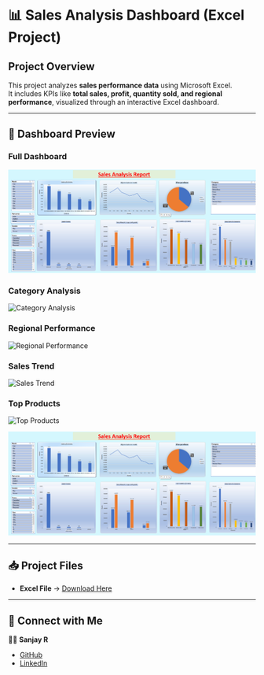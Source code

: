 # 📊 Sales Analysis Dashboard (Excel Project)

## Project Overview
This project analyzes **sales performance data** using Microsoft Excel.  
It includes KPIs like **total sales, profit, quantity sold, and regional performance**, visualized through an interactive Excel dashboard.

---

## 📸 Dashboard Preview

### Full Dashboard
![Sales Dashboard](images/Sales_Dashboard.png)

### Category Analysis
![Category Analysis](images/category_analysis.png)

### Regional Performance
![Regional Performance](images/regional_performance.png)

### Sales Trend
![Sales Trend](images/sales_trend.png)

### Top Products
![Top Products](images/top_products.png)

![Sales Dashboard](images/Sales_Dashboard.png)

---

## 📥 Project Files
- **Excel File** → [Download Here](Sales_Analysis.xlsx)

---

## 🔗 Connect with Me
👨‍💻 **Sanjay R**  
- [GitHub](https://github.com/Sanjayr1904)  
- [LinkedIn](https://www.linkedin.com/in/sanjay-190401-r)
